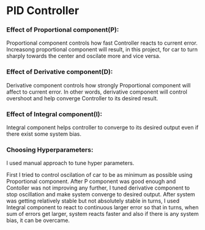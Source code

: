 # PID Controller

### Effect of Proportional component(P):

Proportional component controls how fast Controller reacts to current error. Increasong proportional component will result, in this project, for car to turn sharply towards the center and oscilate more and vice versa.

### Effect of Derivative component(D):

Derivative component controls how strongly Proportional component will affect to current error. In other words, derivative component will control overshoot and help converge Controller to its desired result.

### Effect of Integral component(I):

Integral component helps controller to converge to its desired output even if there exist some system bias.

### Choosing Hyperparameters:

I used manual approach to tune hyper parameters.

First I tried to control oscilation of car to be as minimum as possible using Proportional component. After P component was good enough and Contoller was not improving any further, I tuned derivative component to stop oscillation and make system converge to desired output. After system was getting relatively stable but not absolutely stable in turns, I used Integral component to react to continuous larger error so that in turns, when sum of errors get larger, system reacts faster and also if there is any system bias, it can be overcame. 